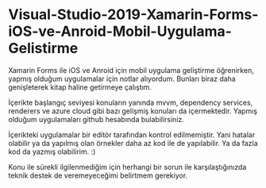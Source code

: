 # Visual-Studio-2019-Xamarin-Forms-iOS-ve-Anroid-Mobil-Uygulama-Gelistirme
Xamarin Forms ile iOS ve Anroid için mobil uygulama geliştirme öğrenirken, yapmış olduğum uygulamalar için notlar alıyordum. Bunları biraz daha genişleterek kitap haline getirmeye çalıştım.

İçerikte başlangıç seviyesi konuların yanında mvvm, dependency services, renderers ve azure cloud gibi bazı gelişmiş konuları da içermektedir.
Yapmış olduğum uygulamaları github hesabında bulabilirsiniz.

İçerikteki uygulamalar bir editör tarafından kontrol edilmemiştir. Yani hatalar olabilir ya da yapılmış olan örnekler daha az kod ile de yapılabilir. Ya da fazla kod da yazmış olabilirim. :)

Konu ile sürekli ilgilenmediğim için herhangi bir sorun ile karşılaştığınızda teknik destek de veremeyeceğimi belirtmem gerekiyor.
